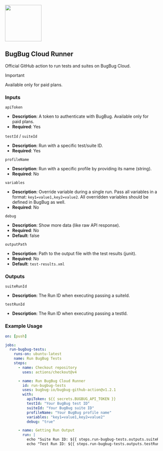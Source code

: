 <p align="left">
  <img src="https://app.bugbug.io/favicon/favicon-apple.png" width="120" />
</p>

## BugBug Cloud Runner

Official GitHub action to run tests and suites on BugBug Cloud.

> [!IMPORTANT]
> Available only for paid plans.

### Inputs

`apiToken`

- **Description**: A token to authenticate with BugBug. Available only for paid plans.
- **Required**: Yes

`testId` / `suiteId`

- **Description**: Run with a specific test/suite ID.
- **Required**: Yes

`profileName`

- **Description**: Run with a specific profile by providing its name (string).
- **Required**: No

`variables`

- **Description**: Override variable during a single run. Pass all variables in a format: `key1=value1,key2=value2`. All overridden variables should be defined in BugBug as well.
- **Required**: No

`debug`

- **Description**: Show more data (like raw API response).
- **Required**: No
- **Default**: false

`outputPath`

- **Description**: Path to the output file with the test results (junit).
- **Required**: No
- **Default**: `test-results.xml`

### Outputs

`suiteRunId`

- **Description**: The Run ID when executing passing a suiteId.

`testRunId`

- **Description**: The Run ID when executing passing a testId.

### Example Usage

```yaml
on: [push]

jobs:
  run-bugbug-tests:
    runs-on: ubuntu-latest
    name: Run BugBug Tests
    steps:
      - name: Checkout repository
        uses: actions/checkout@v4

      - name: Run BugBug Cloud Runner
        id: run-bugbug-tests
        uses: bugbug-io/bugbug-github-action@v1.2.1
        with:
          apiToken: ${{ secrets.BUGBUG_API_TOKEN }}
          testId: "Your BugBug test ID"
          suiteId: "Your BugBug suite ID"
          profileName: "Your BugBug profile name"
          variables: "key1=value1,key2=value2"
          debug: "true"

      - name: Getting Run Output
        run: |
          echo "Suite Run ID: ${{ steps.run-bugbug-tests.outputs.suiteRunId }}"
          echo "Test Run ID: ${{ steps.run-bugbug-tests.outputs.testRunId }}"
```
